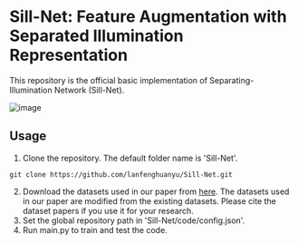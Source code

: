 # Sill-Net: Feature Augmentation with Separated Illumination Representation
This repository is the official basic implementation of Separating-Illumination Network (Sill-Net).


![image](https://github.com/lanfenghuanyu/Sill-net/blob/main/Model.png)

## Usage 
1. Clone the repository. The default folder name is 'Sill-Net'. 

```
git clone https://github.com/lanfenghuanyu/Sill-Net.git
```

2. Download the datasets used in our paper from [here](https://forms.gle/sytKG3QaLfgTYtau5). The datasets used in our paper are modified from the existing datasets. Please cite the dataset papers if you use it for your research. 
3. Set the global repository path in 'Sill-Net/code/config.json'. 
4. Run main.py to train and test the code. 

